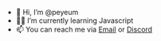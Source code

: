 - 👋 Hi, I’m @peyeum
- 👨‍💻 I’m currently learning Javascript
- 📫 You can reach me via <a href="mailto:farhanm200@gmail.com">Email</a> or <a href="https://discordapp.com/users/538242989756121088/">Discord</a>
<!---
peyeum/peyeum is a ✨ special ✨ repository because its `README.md` (this file) appears on your GitHub profile.
You can click the Preview link to take a look at your changes.
--->
